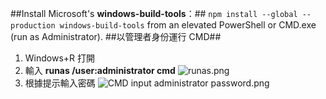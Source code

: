 ##Install Microsoft's **windows-build-tools**：##
```npm install --global --production windows-build-tools```
 from an elevated PowerShell or CMD.exe (run as Administrator).
##以管理者身份運行 CMD##
1. Windows+R 打開
2. 輸入 **runas /user:administrator cmd**
![runas.png](0)
3. 根據提示輸入密碼
![CMD input administrator password.png](1)
